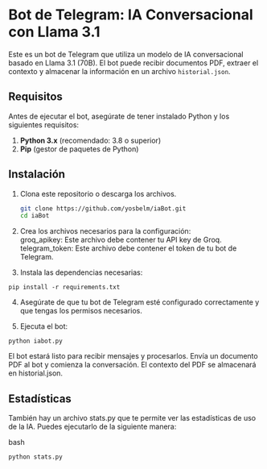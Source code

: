 # Bot de Telegram: IA Conversacional con Llama 3.1

Este es un bot de Telegram que utiliza un modelo de IA conversacional basado en Llama 3.1 (70B). El bot puede recibir documentos PDF, extraer el contexto y almacenar la información en un archivo `historial.json`.

## Requisitos

Antes de ejecutar el bot, asegúrate de tener instalado Python y los siguientes requisitos:

1. **Python 3.x** (recomendado: 3.8 o superior)
2. **Pip** (gestor de paquetes de Python)

## Instalación

1. Clona este repositorio o descarga los archivos.
   
   ```bash
   git clone https://github.com/yosbelm/iaBot.git
   cd iaBot
   ```
2. Crea los archivos necesarios para la configuración:  
groq_apikey: Este archivo debe contener tu API key de Groq.  
telegram_token: Este archivo debe contener el token de tu bot de Telegram.  

3. Instala las dependencias necesarias:  

```
pip install -r requirements.txt
```

4. Asegúrate de que tu bot de Telegram esté configurado correctamente y que tengas los permisos necesarios.

5. Ejecuta el bot:  

```
python iabot.py
```

El bot estará listo para recibir mensajes y procesarlos.
Envía un documento PDF al bot y comienza la conversación. El contexto del PDF se almacenará en historial.json.

## Estadísticas
También hay un archivo stats.py que te permite ver las estadísticas de uso de la IA. Puedes ejecutarlo de la siguiente manera:

bash
```
python stats.py
```